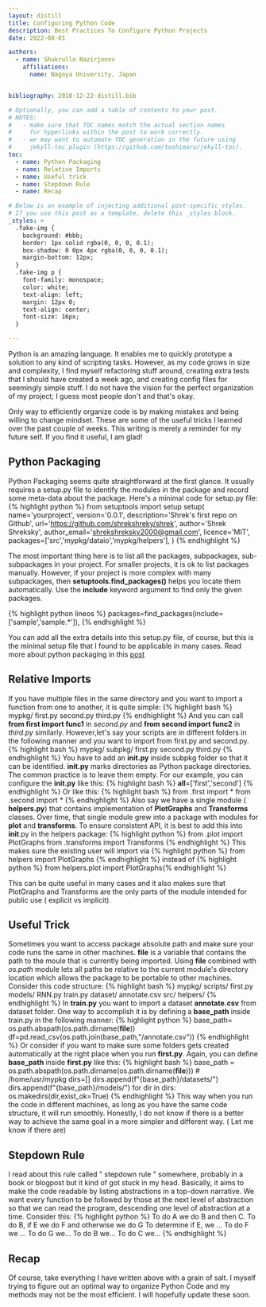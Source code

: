 ```yaml
---
layout: distill
title: Configuring Python Code
description: Best Practices To Configure Python Projects
date: 2022-08-01

authors:
  - name: Shukrullo Nazirjonov
    affiliations:
      name: Nagoya University, Japan


bibliography: 2018-12-22-distill.bib

# Optionally, you can add a table of contents to your post.
# NOTES:
#   - make sure that TOC names match the actual section names
#     for hyperlinks within the post to work correctly.
#   - we may want to automate TOC generation in the future using
#     jekyll-toc plugin (https://github.com/toshimaru/jekyll-toc).
toc:
  - name: Python Packaging
  - name: Relative Imports
  - name: Useful trick
  - name: Stepdown Rule
  - name: Recap

# Below is an example of injecting additional post-specific styles.
# If you use this post as a template, delete this _styles block.
_styles: >
  .fake-img {
    background: #bbb;
    border: 1px solid rgba(0, 0, 0, 0.1);
    box-shadow: 0 0px 4px rgba(0, 0, 0, 0.1);
    margin-bottom: 12px;
  }
  .fake-img p {
    font-family: monospace;
    color: white;
    text-align: left;
    margin: 12px 0;
    text-align: center;
    font-size: 16px;
  }

---
```


Python is an amazing language. It enables me to quickly prototype a solution to any kind of scripting tasks.
However, as my code grows in size and complexity, I find myself refactoring stuff around, creating extra tests that I should have created a week ago, and creating config files for seemingly simple stuff. 
I do not have the vision for the perfect organization of my project; I guess most people don't and that's okay.  

Only way to efficiently organize code is by making mistakes and being willing to change mindset.
These are some of the useful tricks I learned over the past couple of weeks. This writing is merely a reminder for my future self. If you find it useful, I am glad!

## Python Packaging
Python Packaging seems quite straightforward at the first glance. It usually requires a setup.py file to identify the modules in the package and record some meta-data about the package. Here's a minimal code for setup.py file:
{% highlight python %}
from setuptools import setup
setup(
     name='yourproject',
     version='0.0.1',
     description='Shrek's first repo on Github',
     url='https://github.com/shrekshreky/shrek',
     author='Shrek Shreksky',
     author_email='shrekshreksky2000@gmail.com',
     licence='MIT',
     packages=['src','mypkg/dataio','mypkg/helpers'],
)
{% endhighlight %}

The most important thing here is to list all the packages, subpackages, sub-subpackages in your project. For smaller projects, it is ok to list packages manually. However, if your project is more complex with many subpackages, then **setuptools.find_packages()** helps you locate them automatically. Use the **include** keyword argument to find only the given packages.

{% highlight python lineos %}
packages=find_packages(include=['sample','sample.*']),
{% endhighlight %}

You can add all the extra details into this setup.py file, of course, but this is the minimal setup file that I found to be applicable in many cases. Read more about python packaging in this [post](https://packaging.python.org/en/latest/guides/distributing-packages-using-setuptools/#setup-args)

## Relative Imports
If you have multiple files in the same directory and you want to import a function from one to another, it is quite simple:
{% highlight bash %}
mypkg/
   first.py
   second.py
   third.py
{% endhighlight %}
And you can call **from first import func1** in _second.py_ and **from second import func2** in _third.py_ similarly.
However,let's say your scripts are in different folders in the following manner and you want to import from first.py and second.py. 
{% highlight bash %}
mypkg/
   subpkg/
     first.py
     second.py
    third.py
{% endhighlight %}
You have to add an **__init__.py** inside subpkg folder so that it can be identified. **__init__.py** marks directories as Python package directories. The common practice is to leave them empty. For our example, you can configure the **__init__.py** like this:
{% highlight bash %}
__all__=['first','second']
{% endhighlight %}
Or like this:
{% highlight bash %}
from .first import *
from .second import *
{% endhighlight %}
Also say we have a single module ( **helpers.py**) that contains implementation of **PlotGraphs** and **Transforms** classes. Over time, that single module grew into a package with modules for **plot** and **transforms**.
To ensure consistent API, it is best to add this into __init__.py in the helpers package:
{% highlight python %} 
from .plot import PlotGraphs
from .transforms import Transforms
{% endhighlight %}
This makes sure the existing user will import via {% highlight python %} from helpers import PlotGraphs {% endhighlight %} instead of {% highlight python %} from helpers.plot import PlotGraphs{% endhighlight %}

This can be quite useful in many cases and it also makes sure that PlotGraphs and Transforms are the only parts of the module intended for public use ( explicit vs implicit).
## Useful Trick
Sometimes you want to access package absolute path and make sure your code runs the same in other machines. __file__ is a variable that contains the path to the moule that is currently being imported. Using **__file__** combined with _os.path_ module lets all paths be relative to the current module's directory location which allows the package to be portable to other machines. Consider this code structure:
{% highlight bash %}
   mypkg/
     scripts/
       first.py
     models/
       RNN.py
       train.py
     dataset/
       annotate.csv
     src/
       helpers/
{% endhighlight %}
In **train.py** you want to import a dataset __annotate.csv__ from dataset folder.
One way to accomplish it is by defining a **base_path** inside train.py in the following manner:
{% highlight python %} 
base_path= os.path.abspath(os.path.dirname(__file__))
df=pd.read_csv(os.path.join(base_path,"/annotate.csv"))
{% endhighlight %}
Or consider if you want to make sure some folders gets created automatically at the right place when you run **first.py**. Again, you can define **base_path** inside **first.py** like this:
{% highlight bash %}
base_path = os.path.abspath(os.path.dirname(os.path.dirname(__file__))) # /home/usr/mypkg
dirs=[]
dirs.append(f"{base_path}/datasets/")
dirs.append(f"{base_path}/models/")
for dir in dirs: os.makedirs(dir,exist_ok=True)
{% endhighlight %}
This way when you run the code in different machines, as long as you have the same code structure, it will run smoothly.
Honestly, I do not know if there is a better way to achieve the same goal in a more simpler and different way. ( Let me know if there are)
## Stepdown Rule
I read about this rule called " stepdown rule " somewhere, probably in a book or blogpost but it kind of got stuck in my head. Basically, it aims to make the code readable by listing abstractions in a top-down narrative. We want every function to be followed by those at the next level of abstraction so that we can read the program, descending one level of abstraction at a time. Consider this:
{% highlight python %} 
   To do A we do B and then C.
   To do B, if E we do F and otherwise we do G 
   To determine if E, we …
   To do F we …
   To do G we...
   To do B we…
   To do C we…
{% endhighlight %}

## Recap
Of course, take everything I have written above with a grain of salt. I myself trying to figure out an optimal way to organize Python Code and my methods may not be the most efficient. I will hopefully update these soon.
